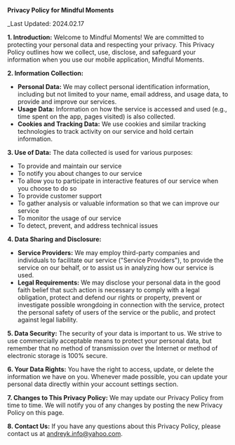 **Privacy Policy for Mindful Moments**

_Last Updated: 2024.02.17

**1. Introduction:**
Welcome to Mindful Moments! We are committed to protecting your personal data and respecting your privacy. This Privacy Policy outlines how we collect, use, disclose, and safeguard your information when you use our mobile application, Mindful Moments.

**2. Information Collection:**
- **Personal Data:** We may collect personal identification information, including but not limited to your name, email address, and usage data, to provide and improve our services.
- **Usage Data:** Information on how the service is accessed and used (e.g., time spent on the app, pages visited) is also collected.
- **Cookies and Tracking Data:** We use cookies and similar tracking technologies to track activity on our service and hold certain information.

**3. Use of Data:**
The data collected is used for various purposes:
- To provide and maintain our service
- To notify you about changes to our service
- To allow you to participate in interactive features of our service when you choose to do so
- To provide customer support
- To gather analysis or valuable information so that we can improve our service
- To monitor the usage of our service
- To detect, prevent, and address technical issues

**4. Data Sharing and Disclosure:**
- **Service Providers:** We may employ third-party companies and individuals to facilitate our service ("Service Providers"), to provide the service on our behalf, or to assist us in analyzing how our service is used.
- **Legal Requirements:** We may disclose your personal data in the good faith belief that such action is necessary to comply with a legal obligation, protect and defend our rights or property, prevent or investigate possible wrongdoing in connection with the service, protect the personal safety of users of the service or the public, and protect against legal liability.

**5. Data Security:**
The security of your data is important to us. We strive to use commercially acceptable means to protect your personal data, but remember that no method of transmission over the Internet or method of electronic storage is 100% secure.

**6. Your Data Rights:**
You have the right to access, update, or delete the information we have on you. Whenever made possible, you can update your personal data directly within your account settings section.

**7. Changes to This Privacy Policy:**
We may update our Privacy Policy from time to time. We will notify you of any changes by posting the new Privacy Policy on this page.

**8. Contact Us:**
If you have any questions about this Privacy Policy, please contact us at andreyk.info@yahoo.com.
